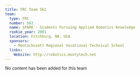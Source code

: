 ```yaml
---
title: FRC Team 562
team:
  type: FRC
  number: 562
  name: SPARK - Students Pursuing Applied Robotics Knowledge
  rookie_year: 2001
  location: Fitchburg, MA, USA
  sponsors:
    - Montachusett Regional Vocational Technical School
  links:
    Website: http://robotics.montytech.net
---
```

No content has been added for this team